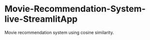 # Movie-Recommendation-System-live-StreamlitApp
Movie recommendation system using cosine similarity.
